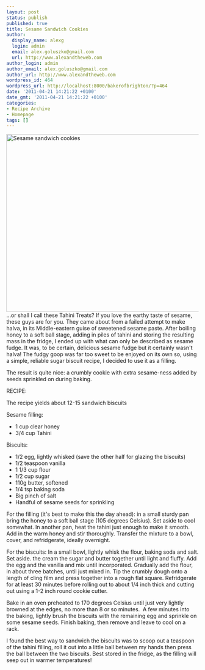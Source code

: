 ```yaml
---
layout: post
status: publish
published: true
title: Sesame Sandwich Cookies
author:
  display_name: alexg
  login: admin
  email: alex.goluszko@gmail.com
  url: http://www.alexandtheweb.com
author_login: admin
author_email: alex.goluszko@gmail.com
author_url: http://www.alexandtheweb.com
wordpress_id: 464
wordpress_url: http://localhost:8000/bakerofbrighton/?p=464
date: '2011-04-21 14:21:22 +0100'
date_gmt: '2011-04-21 14:21:22 +0100'
categories:
- Recipe Archive
- Homepage
tags: []
---
```

<p><a href="http://localhost:8000/bakerofbrighton/wp-content/uploads/2011/04/P1020216-copy.jpg"><img class="alignnone size-medium wp-image-466" title="Sesame sandwich cookies" src="http://localhost:8000/bakerofbrighton/wp-content/uploads/2011/04/P1020216-copy-620x465.jpg" alt="Sesame sandwich cookies" width="620" height="465" /></a><br />
...or shall I call these Tahini Treats? If you love the earthy taste of sesame, these guys are for you. They came about from a failed attempt to make halva, in its Middle-eastern guise of sweetened sesame paste. After boiling honey to a soft ball stage, adding in piles of tahini and storing the resulting mass in the fridge, I ended up with what can only be described as sesame fudge. It was, to be certain, delicious sesame fudge but it certainly wasn't halva! The fudgy goop was far too sweet to be enjoyed on its own so, using a simple, reliable sugar biscuit recipe, I decided to use it as a filling.</p>
<p>The result is quite nice: a crumbly cookie with extra sesame-ness added by seeds sprinkled on during baking.</p>
<p>RECIPE:</p>
<p>The recipe yields about 12-15 sandwich biscuits</p>
<p>Sesame filling:</p>
<ul>
<li>1 cup clear honey</li>
<li>3/4 cup Tahini</li>
</ul>
<p>Biscuits:</p>
<ul>
<li>1/2 egg, lightly whisked (save the other half for glazing the biscuits)</li>
<li>1/2 teaspoon vanilla</li>
<li>1 1/3 cup flour</li>
<li>1/2 cup sugar</li>
<li>110g butter, softened</li>
<li>1/4 tsp baking soda</li>
<li>Big pinch of salt</li>
<li>Handful of sesame seeds for sprinkling</li>
</ul>
<p>For the filling (it's best to make this the day ahead): in a small sturdy pan bring the honey to a soft ball stage (105 degrees Celsius). Set aside to cool somewhat. In another pan, heat the tahini just enough to make it smooth. Add in the warm honey and stir thoroughly. Transfer the mixture to a bowl, cover, and refridgerate, ideally overnight.</p>
<p>For the biscuits: In a small bowl, lightly whisk the flour, baking soda and salt. Set aside. the cream the sugar and butter together until light and fluffy. Add the egg and the vanilla and mix until incorporated. Gradually add the flour, in about three batches, until just mixed in. Tip the crumbly dough onto a length of cling film and press together into a rough flat square. Refridgerate for at least 30 minutes before rolling out to about 1/4 inch thick and cutting out using a 1-2 inch round cookie cutter.</p>
<p>Bake in an oven preheated to 170 degrees Celsius until just very lightly browned at the edges, no more than 8 or so minutes.  A few minutes into the baking, lightly brush the biscuits with the remaining egg and sprinkle on some sesame seeds. Finish baking, then remove and leave to cool on a rack.</p>
<p>I found the best way to sandwich the biscuits was to scoop out a teaspoon of the tahini filling, roll it out into a little ball between my hands then press the ball between the two biscuits. Best stored in the fridge, as the filling will seep out in warmer temperatures!</p>

